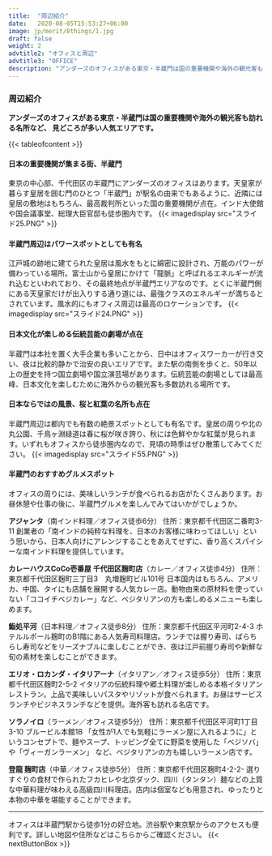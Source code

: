 ```yaml
---
title:  "周辺紹介"
date:   2020-08-05T15:53:27+06:00
image: jp/merit/8things/1.jpg
draft: false
weight: 2
advtitle2: "オフィスと周辺"
advtitle3: "OFFICE"
description: "アンダーズのオフィスがある東京・半蔵門は国の重要機関や海外の観光客も訪れる名所など、 見どころが多い人気エリアです。 "
---
```


### 周辺紹介
**アンダーズのオフィスがある東京・半蔵門は国の重要機関や海外の観光客も訪れる名所など、 見どころが多い人気エリアです。**

{{< tableofcontent >}}

<!-- ![Images Not Available](../../ico_arw_page_anchor.webp)[**日本の重要機関が集まる街、半蔵門**](#日本の重要機関が集まる街、半蔵門)

![Images Not Available](../../ico_arw_page_anchor.webp)[**半蔵門周辺はパワースポットとしても有名**](#半蔵門周辺はパワースポットとしても有名)

![Images Not Available](../../ico_arw_page_anchor.webp)[**日本文化が楽しめる伝統芸能の劇場が点在**](#日本文化が楽しめる伝統芸能の劇場が点在)

![Images Not Available](../../ico_arw_page_anchor.webp)[**日本ならではの風景、桜と紅葉の名所も点在**](#日本ならではの風景、桜と紅葉の名所も点在)

![Images Not Available](../../ico_arw_page_anchor.webp)[**半蔵門のおすすめグルメスポット**](#半蔵門のおすすめグルメスポット) -->

#### 日本の重要機関が集まる街、半蔵門
東京の中心部、千代田区の半蔵門にアンダーズのオフィスはあります。天皇家が暮らす皇居を囲む門のひとつ「半蔵門」が駅名の由来でもあるように、近隣には皇居の敷地はもちろん、最高裁判所といった国の重要機関が点在。インド大使館や国会議事堂、総理大臣官邸も徒歩圏内です。 
{{< imagedisplay  src="スライド25.PNG"  >}}

#### 半蔵門周辺はパワースポットとしても有名
江戸城の跡地に建てられた皇居は風水をもとに綿密に設計され、万能のパワーが備わっている場所。富士山から皇居にかけて「龍脈」と呼ばれるエネルギーが流れ込むといわれており、その最終地点が半蔵門エリアなのです。とくに半蔵門側にある天皇家だけが出入りする通り道には、最強クラスのエネルギーが満ちるとされています。風水的にもオフィス周辺は最高のロケーションです。
{{< imagedisplay  src="スライド24.PNG"  >}}

#### 日本文化が楽しめる伝統芸能の劇場が点在
半蔵門は本社を置く大手企業も多いことから、日中はオフィスワーカーが行き交い、夜は比較的静かで治安の良いエリアです。また駅の南側を歩くと、50年以上の歴史を持つ国立劇場や国立演芸場があります。伝統芸能の劇場としては最高峰、日本文化を楽しむために海外からの観光客も多数訪れる場所です。 

#### 日本ならではの風景、桜と紅葉の名所も点在
半蔵門周辺は都内でも有数の絶景スポットとしても有名です。皇居の周りや北の丸公園、千鳥ヶ淵緑道は春に桜が咲き誇り、秋には色鮮やかな紅葉が見られます。いずれもオフィスから徒歩圏内なので、見頃の時季はぜひ散策してみてください。
{{< imagedisplay  src="スライド55.PNG"  >}}

#### 半蔵門のおすすめグルメスポット
オフィスの周りには、美味しいランチが食べられるお店がたくさんあります。お昼休憩や仕事の後に、半蔵門グルメを楽しんでみてはいかがでしょうか。

**アジャンタ**（南インド料理／オフィス徒歩6分）
住所：東京都千代田区二番町3-11 
創業者の「南インドの純粋な料理を、日本のお客様に味わってほしい」という思いから、日本人向けにアレンジすることをあえてせずに、香り高くスパイシーな南インド料理を提供しています。

**カレーハウスCoCo壱番屋 千代田区麹町店**（カレー／オフィス徒歩4分）
住所：東京都千代田区麹町三丁目3　丸増麹町ビル101号 
日本国内はもちろん、アメリカ、中国、タイにも店舗を展開する人気カレー店。動物由来の原材料を使っていない「ココイチベジカレー」など、ベジタリアンの方も楽しめるメニューも楽しめます。 

**鮨処平河**（日本料理／オフィス徒歩8分）
住所：東京都千代田区平河町2-4-3 
ホテルルポール麹町のB1階にある人気寿司料理店。ランチでは握り寿司、ばらちらし寿司などをリーズナブルに楽しむことができ、夜は江戸前握り寿司や新鮮な旬の素材を楽しむことができます。 

**エリオ・ロカンダ・イタリアーナ**（イタリアン／オフィス徒歩5分）
住所：東京都千代田区麹町2-5-2 
イタリアの伝統料理や郷土料理が楽しめる本格イタリアンレストラン。上品で美味しいパスタやリゾットが食べられます。お昼はサービスランチやビジネスランチなどを提供。海外客も訪れる名店です。

**ソラノイロ**（ラーメン／オフィス徒歩5分）
住所：東京都千代田区平河町1丁目3-10 ブルービル本館1B 
「女性が1人でも気軽にラーメン屋に入れるように」というコンセプトで、麺やスープ、トッピング全てに野菜を使用した「ベジソバ」や「ヴィーガンラーメン」 など、ベジタリアンの方も嬉しいラーメン店です。

**登龍 麹町店**（中華／オフィス徒歩5分）
住所：東京都千代田区麹町4-2-2-
選りすぐりの食材で作られたフカヒレや北京ダック、四川（タンタン）麺などの上質な中華料理が味わえる高級四川料理店。店内は個室なども用意され、ゆったりと本物の中華を堪能することができます。

---

オフィスは半蔵門駅から徒歩1分の好立地。渋谷駅や東京駅からのアクセスも便利です。詳しい地図や住所などはこちらからご確認ください。
{{< nextButtonBox >}}
